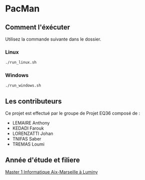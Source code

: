 # PacMan

## Comment l'éxécuter
Utilisez la commande suivante dans le dossier.
### Linux

```bash
./run_linux.sh
```
### Windows

```bash
./run_windows.sh
```

## Les contributeurs
Ce projet est effectué par le groupe de Projet EQ36 composé de :
- LEMAIRE Anthony
- KEDADI Farouk
- LORENZATTI Johan
- TNIFAS Saber
- TREMAS Loumi


## Année d'étude et filiere
[Master 1 Informatique Aix-Marseille à Luminy](https://formations.univ-amu.fr/ME5SIN.html)

